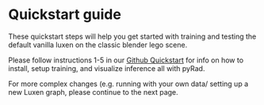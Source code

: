 # Quickstart guide

These quickstart steps will help you get started with training and testing the default vanilla luxen on the classic blender lego scene. 


Please follow instructions 1-5 in our [Github Quickstart](https://github.com/plenoptix/pyrad#quickstart) for info on how to install, setup training, and visualize inference all with pyRad.


For more complex changes (e.g. running with your own data/ setting up a new Luxen graph, please continue to the next page.